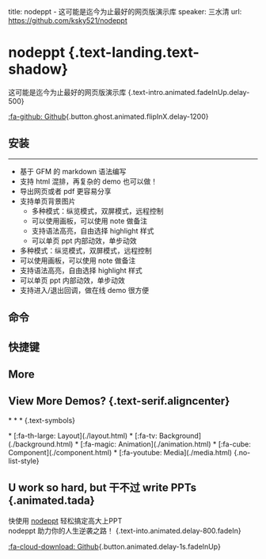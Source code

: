 
title: nodeppt - 这可能是迄今为止最好的网页版演示库
speaker: 三水清
url: https://github.com/ksky521/nodeppt

<slide class="bg-black-blue aligncenter" image="https://source.unsplash.com/C1HhAQrbykQ/ .dark">

# nodeppt {.text-landing.text-shadow}

这可能是迄今为止最好的网页版演示库 {.text-intro.animated.fadeInUp.delay-500}

[:fa-github: Github](https://github.com/ksky521/nodeppt){.button.ghost.animated.flipInX.delay-1200}


<slide :class="size-50 aligncenter">

## 安装

----

- 基于 GFM 的 markdown 语法编写
- 支持 html 混排，再复杂的 demo 也可以做！
- 导出网页或者 pdf 更容易分享
- 支持单页背景图片
  - 多种模式：纵览模式，双屏模式，远程控制
  - 可以使用画板，可以使用 note 做备注
  - 支持语法高亮，自由选择 highlight 样式
  - 可以单页 ppt 内部动效，单步动效
- 多种模式：纵览模式，双屏模式，远程控制
- 可以使用画板，可以使用 note 做备注
- 支持语法高亮，自由选择 highlight 样式
- 可以单页 ppt 内部动效，单步动效
- 支持进入/退出回调，做在线 demo 很方便


<slide>

## 命令

<slide>

## 快捷键

<slide>

## More






<slide class="bg-primary" :class="size-60 frame">

## View More Demos? {.text-serif.aligncenter}

\* \* \* {.text-symbols}

<nav class="aligncenter">
* [:fa-th-large: Layout](./layout.html)
* [:fa-tv: Background](./background.html)
* [:fa-magic: Animation](./animation.html)
* [:fa-cube: Component](./component.html)
* [:fa-youtube: Media](./media.html)
{.no-list-style}

</nav>

<slide class="aligncenter">

## U work so hard, **but** 干不过 write PPTs {.animated.tada}

快使用 [nodeppt](https://github.com/ksky521/nodeppt) 轻松搞定高大上PPT<br/> nodeppt 助力你的人生逆袭之路！ {.text-into.animated.delay-800.fadeIn}

[:fa-cloud-download: Github](https://github.com/ksky521/nodeppt){.button.animated.delay-1s.fadeInUp}
